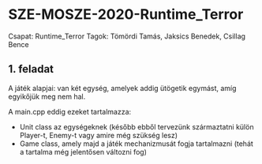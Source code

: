 # SZE-MOSZE-2020-Runtime_Terror

Csapat: Runtime_Terror
Tagok: Tömördi Tamás, Jaksics Benedek, Csillag Bence

## 1. feladat

A játék alapjai: van két egység, amelyek addig ütögetik egymást, amíg egyikőjük meg nem hal.

A main.cpp eddig ezeket tartalmazza:

* Unit class az egységeknek (később ebből tervezünk származtatni külön Player-t, Enemy-t vagy amire még szükség lesz)
* Game class, amely majd a játék mechanizmusát fogja tartalmazni (tehát a tartalma még jelentősen változni fog)
